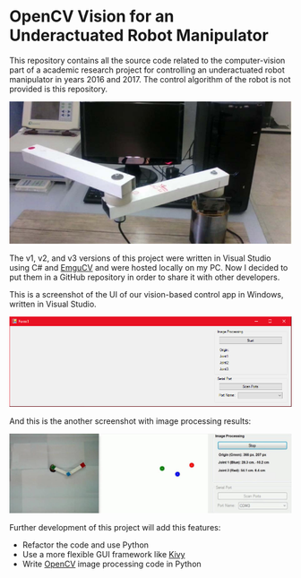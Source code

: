 # OpenCV Vision for an Underactuated Robot Manipulator

This repository contains all the source code related to the computer-vision part of a academic research project for controlling an underactuated robot manipulator in years 2016 and 2017. The control algorithm of the robot is not provided is this repository.

![Our underactuated robot manipulator](images/underactuated-robot-manipulator.jpg)

The v1, v2, and v3 versions of this project were written in Visual Studio using C# and [EmguCV](https://www.emgu.com/) and were hosted locally on my PC. Now I decided to put them in a GitHub repository in order to share it with other developers.

This is a screenshot of the UI of our vision-based control app in Windows, written in Visual Studio.

![](images/old-program-ui.png)

And this is the another screenshot with image processing results:

![](images/old-program-screenshot-working.jpg)

Further development of this project will add this features:

- Refactor the code and use Python
- Use a more flexible GUI framework like [Kivy](https://kivy.org/)
- Write [OpenCV](https://opencv.org/) image processing code in Python
